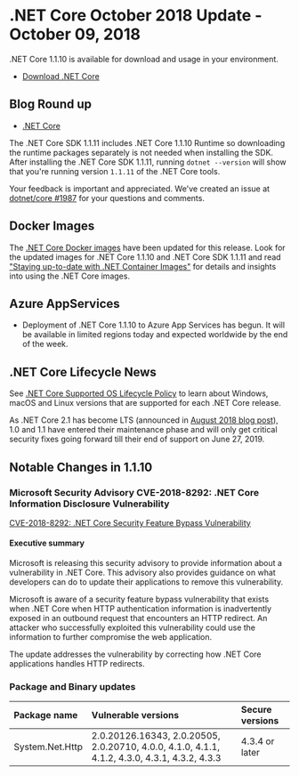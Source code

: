 # .NET Core October 2018 Update - October 09, 2018

.NET Core 1.1.10 is available for download and usage in your environment.

* [Download .NET Core](https://github.com/dotnet/core/blob/main/release-notes/download-archives/1.1.10-download.md)

## Blog Round up

* [.NET Core](https://devblogs.microsoft.com/dotnet/net-core-october-2018-update-net-core-1-0-and-1-1/)

The .NET Core SDK 1.1.11 includes .NET Core 1.1.10 Runtime so downloading the runtime packages separately is not needed when installing the SDK. After installing the .NET Core SDK 1.1.11, running `dotnet --version` will show that you're running version `1.1.11` of the .NET Core tools.

Your feedback is important and appreciated. We've created an issue at [dotnet/core #1987](https://github.com/dotnet/core/issues/1987) for your questions and comments.

## Docker Images

The [.NET Core Docker images](https://hub.docker.com/r/microsoft/dotnet/) have been updated for this release. Look for the updated images for .NET Core 1.1.10 and .NET Core SDK 1.1.11 and read ["Staying up-to-date with .NET Container Images"](https://devblogs.microsoft.com/dotnet/staying-up-to-date-with-net-container-images/) for details and insights into using the .NET Core images.

## Azure AppServices

* Deployment of .NET Core 1.1.10 to Azure App Services has begun. It will be available in limited regions today and expected worldwide by the end of the week.

## .NET Core Lifecycle News

See [.NET Core Supported OS Lifecycle Policy](https://github.com/dotnet/core/blob/main/os-lifecycle-policy.md) to learn about Windows, macOS and Linux versions that are supported for each .NET Core release.

As .NET Core 2.1 has become LTS (announced in [August 2018 blog post](https://devblogs.microsoft.com/dotnet/net-core-august-2018-update/)), 1.0 and 1.1 have entered their maintenance phase and will only get critical security fixes going forward till their end of support on June 27, 2019.

## Notable Changes in 1.1.10

### Microsoft Security Advisory CVE-2018-8292: .NET Core Information Disclosure Vulnerability

[CVE-2018-8292: .NET Core Security Feature Bypass Vulnerability](https://github.com/dotnet/announcements/issues/88)

#### Executive summary

Microsoft is releasing this security advisory to provide information about a vulnerability in .NET Core. This advisory also provides guidance on what developers can do to update their applications to remove this vulnerability.

Microsoft is aware of a security feature bypass vulnerability that exists when .NET Core when HTTP authentication information is inadvertently exposed in an outbound request that encounters an HTTP redirect. An attacker who successfully exploited this vulnerability could use the information to further compromise the web application.

The update addresses the vulnerability by correcting how .NET Core applications handles HTTP redirects.

### Package and Binary updates

| Package name | Vulnerable versions | Secure versions |
| :--- | :--- | :--- |
| System.Net.Http| 2.0.20126.16343, 2.0.20505, 2.0.20710, 4.0.0, 4.1.0, 4.1.1, 4.1.2, 4.3.0, 4.3.1, 4.3.2, 4.3.3 |  4.3.4 or later |

